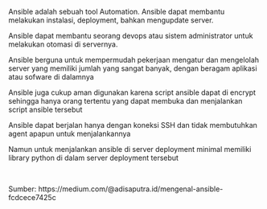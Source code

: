 <p>Ansible adalah sebuah tool Automation. Ansible dapat membantu melakukan instalasi, deployment, bahkan mengupdate server.</p>
<p>Ansible dapat membantu seorang devops atau sistem administrator untuk melakukan otomasi di servernya.</p>
<p>Ansible berguna untuk mempermudah pekerjaan mengatur dan mengelolah server yang memiliki jumlah yang sangat banyak, dengan beragam aplikasi atau sofware di dalamnya</p>
<p>Ansible juga cukup aman digunakan karena script ansible dapat di encrypt sehingga hanya orang tertentu yang dapat membuka dan menjalankan script ansible tersebut</p>
<p>Ansible dapat berjalan hanya dengan koneksi SSH dan tidak membutuhkan agent apapun untuk menjalankannya</p>
<p>Namun untuk menjalankan ansible di server deployment minimal memiliki library python di dalam server deployment tersebut</p>
<br>
<p>Sumber: https://medium.com/@adisaputra.id/mengenal-ansible-fcdcece7425c</p>
